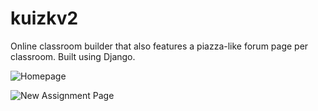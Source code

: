 # kuizkv2

Online classroom builder that also features a piazza-like forum page per classroom. Built using Django.

![Homepage](https://github.com/YudiTan/kuizkv2/master/home.png "Home Page Screenshot")


![New Assignment Page](kuizkv2/piazza-clone.png)
